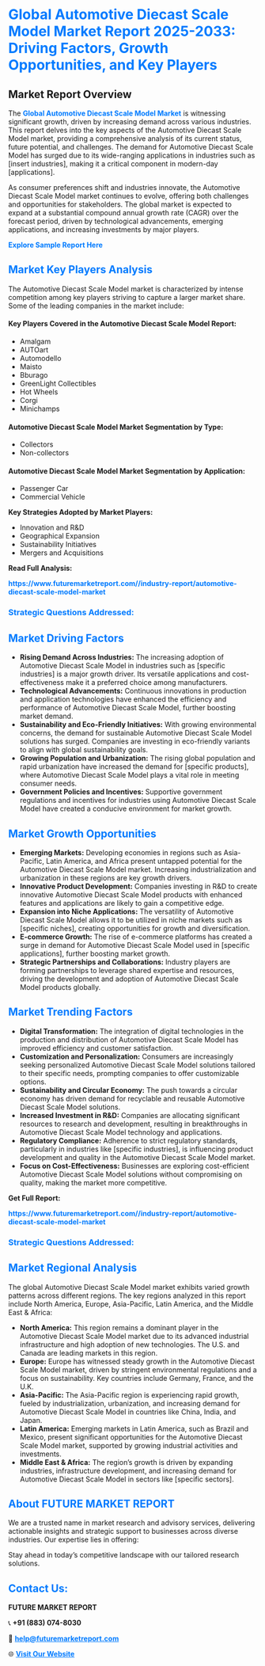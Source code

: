 <h1 style="color: #007BFF;">Global Automotive Diecast Scale Model Market Report 2025-2033: Driving Factors, Growth Opportunities, and Key Players</h1>

<section id="overview">
<h2>Market Report Overview</h2>
<p>The <a href="https://www.futuremarketreport.com//industry-report/automotive-diecast-scale-model-market" style="color: #007BFF; text-decoration: none;"><strong>Global Automotive Diecast Scale Model Market</strong></a> is witnessing significant growth, driven by increasing demand across various industries. This report delves into the key aspects of the Automotive Diecast Scale Model market, providing a comprehensive analysis of its current status, future potential, and challenges. The demand for Automotive Diecast Scale Model has surged due to its wide-ranging applications in industries such as [insert industries], making it a critical component in modern-day [applications].</p>
<p>As consumer preferences shift and industries innovate, the Automotive Diecast Scale Model market continues to evolve, offering both challenges and opportunities for stakeholders. The global market is expected to expand at a substantial compound annual growth rate (CAGR) over the forecast period, driven by technological advancements, emerging applications, and increasing investments by major players.</p>
</section>

<section id="overview">
<p><a href="https://www.futuremarketreport.com//request-sample/reportId=56176" style="color: #007BFF; text-decoration: none;"><strong>Explore Sample Report Here</strong></a></p>
</section>

<section id="key-players">
<h2 style="color: #007BFF;">Market Key Players Analysis</h2>
<p>The Automotive Diecast Scale Model market is characterized by intense competition among key players striving to capture a larger market share. Some of the leading companies in the market include:</p>
<h4>Key Players Covered in the Automotive Diecast Scale Model Report:</h4>
<ul><li>Amalgam</li><li>AUTOart</li><li>Automodello</li><li>Maisto</li><li>Bburago</li><li>GreenLight Collectibles</li><li>Hot Wheels</li><li>Corgi</li><li>Minichamps</li></ul>
<h4>Automotive Diecast Scale Model Market Segmentation by Type:</h4>
<ul><li>Collectors</li><li>Non-collectors</li></ul>

<h4>Automotive Diecast Scale Model Market Segmentation by Application:</h4>
<ul><li>Passenger Car</li><li>Commercial Vehicle</li></ul>
<p><strong>Key Strategies Adopted by Market Players:</strong></p>
<ul>
<li>Innovation and R&D</li>
<li>Geographical Expansion</li>
<li>Sustainability Initiatives</li>
<li>Mergers and Acquisitions</li>
</ul>
</section>

<section>
<p><strong>Read Full Analysis: </strong></p><a href="https://www.futuremarketreport.com//industry-report/automotive-diecast-scale-model-market" style="color: #007BFF; text-decoration: none;"><strong>https://www.futuremarketreport.com//industry-report/automotive-diecast-scale-model-market</strong></a>
<h3 style="color: #007BFF;">Strategic Questions Addressed:</h3>
</section>

<section id="driving-factors">
<h2 style="color: #007BFF;">Market Driving Factors</h2>
<ul>
<li><strong>Rising Demand Across Industries:</strong> The increasing adoption of Automotive Diecast Scale Model in industries such as [specific industries] is a major growth driver. Its versatile applications and cost-effectiveness make it a preferred choice among manufacturers.</li>
<li><strong>Technological Advancements:</strong> Continuous innovations in production and application technologies have enhanced the efficiency and performance of Automotive Diecast Scale Model, further boosting market demand.</li>
<li><strong>Sustainability and Eco-Friendly Initiatives:</strong> With growing environmental concerns, the demand for sustainable Automotive Diecast Scale Model solutions has surged. Companies are investing in eco-friendly variants to align with global sustainability goals.</li>
<li><strong>Growing Population and Urbanization:</strong> The rising global population and rapid urbanization have increased the demand for [specific products], where Automotive Diecast Scale Model plays a vital role in meeting consumer needs.</li>
<li><strong>Government Policies and Incentives:</strong> Supportive government regulations and incentives for industries using Automotive Diecast Scale Model have created a conducive environment for market growth.</li>
</ul>
</section>

<section id="growth-opportunities">
<h2 style="color: #007BFF;">Market Growth Opportunities</h2>
<ul>
<li><strong>Emerging Markets:</strong> Developing economies in regions such as Asia-Pacific, Latin America, and Africa present untapped potential for the Automotive Diecast Scale Model market. Increasing industrialization and urbanization in these regions are key growth drivers.</li>
<li><strong>Innovative Product Development:</strong> Companies investing in R&D to create innovative Automotive Diecast Scale Model products with enhanced features and applications are likely to gain a competitive edge.</li>
<li><strong>Expansion into Niche Applications:</strong> The versatility of Automotive Diecast Scale Model allows it to be utilized in niche markets such as [specific niches], creating opportunities for growth and diversification.</li>
<li><strong>E-commerce Growth:</strong> The rise of e-commerce platforms has created a surge in demand for Automotive Diecast Scale Model used in [specific applications], further boosting market growth.</li>
<li><strong>Strategic Partnerships and Collaborations:</strong> Industry players are forming partnerships to leverage shared expertise and resources, driving the development and adoption of Automotive Diecast Scale Model products globally.</li>
</ul>
</section>

<section id="trending-factors">
<h2 style="color: #007BFF;">Market Trending Factors</h2>
<ul>
<li><strong>Digital Transformation:</strong> The integration of digital technologies in the production and distribution of Automotive Diecast Scale Model has improved efficiency and customer satisfaction.</li>
<li><strong>Customization and Personalization:</strong> Consumers are increasingly seeking personalized Automotive Diecast Scale Model solutions tailored to their specific needs, prompting companies to offer customizable options.</li>
<li><strong>Sustainability and Circular Economy:</strong> The push towards a circular economy has driven demand for recyclable and reusable Automotive Diecast Scale Model solutions.</li>
<li><strong>Increased Investment in R&D:</strong> Companies are allocating significant resources to research and development, resulting in breakthroughs in Automotive Diecast Scale Model technology and applications.</li>
<li><strong>Regulatory Compliance:</strong> Adherence to strict regulatory standards, particularly in industries like [specific industries], is influencing product development and quality in the Automotive Diecast Scale Model market.</li>
<li><strong>Focus on Cost-Effectiveness:</strong> Businesses are exploring cost-efficient Automotive Diecast Scale Model solutions without compromising on quality, making the market more competitive.</li>
</ul>
</section>

<section>
<p><strong>Get Full Report: </strong></p><a href="https://www.futuremarketreport.com//industry-report/automotive-diecast-scale-model-market" style="color: #007BFF; text-decoration: none;"><strong>https://www.futuremarketreport.com//industry-report/automotive-diecast-scale-model-market</strong></a>
<h3 style="color: #007BFF;">Strategic Questions Addressed:</h3>
</section>


<section id="regional-analysis">
<h2 style="color: #007BFF;">Market Regional Analysis</h2>
<p>The global Automotive Diecast Scale Model market exhibits varied growth patterns across different regions. The key regions analyzed in this report include North America, Europe, Asia-Pacific, Latin America, and the Middle East & Africa:</p>
<ul>
<li><strong>North America:</strong> This region remains a dominant player in the Automotive Diecast Scale Model market due to its advanced industrial infrastructure and high adoption of new technologies. The U.S. and Canada are leading markets in this region.</li>
<li><strong>Europe:</strong> Europe has witnessed steady growth in the Automotive Diecast Scale Model market, driven by stringent environmental regulations and a focus on sustainability. Key countries include Germany, France, and the U.K.</li>
<li><strong>Asia-Pacific:</strong> The Asia-Pacific region is experiencing rapid growth, fueled by industrialization, urbanization, and increasing demand for Automotive Diecast Scale Model in countries like China, India, and Japan.</li>
<li><strong>Latin America:</strong> Emerging markets in Latin America, such as Brazil and Mexico, present significant opportunities for the Automotive Diecast Scale Model market, supported by growing industrial activities and investments.</li>
<li><strong>Middle East & Africa:</strong> The region’s growth is driven by expanding industries, infrastructure development, and increasing demand for Automotive Diecast Scale Model in sectors like [specific sectors].</li>
</ul>
</section>

<footer>
<h2 style="color: #007BFF;">About FUTURE MARKET REPORT</h2>
<p>We are a trusted name in market research and advisory services, delivering actionable insights and strategic support to businesses across diverse industries. Our expertise lies in offering:</p>

<p>Stay ahead in today’s competitive landscape with our tailored research solutions.</p>

<h2 style="color: #007BFF;">Contact Us:</h2>
<p><strong>FUTURE MARKET REPORT</strong></p>
<p>📞 <strong>+91 (883) 074-8030</strong></p>
<p>📧 <strong><a href="mailto:help@futuremarketreport.com" style="color: #007BFF;">help@futuremarketreport.com</a></strong></p>
<p>🌐 <strong><a href="https://www.futuremarketreport.com/" style="color: #007BFF;">Visit Our Website</a></strong></p>
</footer>